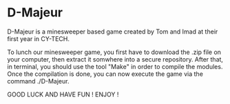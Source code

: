 # D-Majeur
D-Majeur is a minesweeper based game created by Tom and Imad at their first year in CY-TECH.

To lunch our minesweeper game, you first have to download the .zip file on your computer, then extract it somwhere into a secure repository. After that, in terminal, you should use the tool "Make" in order to compile the modules. Once the compilation is done, you can now execute the game via the command ./D-Majeur.

GOOD LUCK AND HAVE FUN !
ENJOY !

